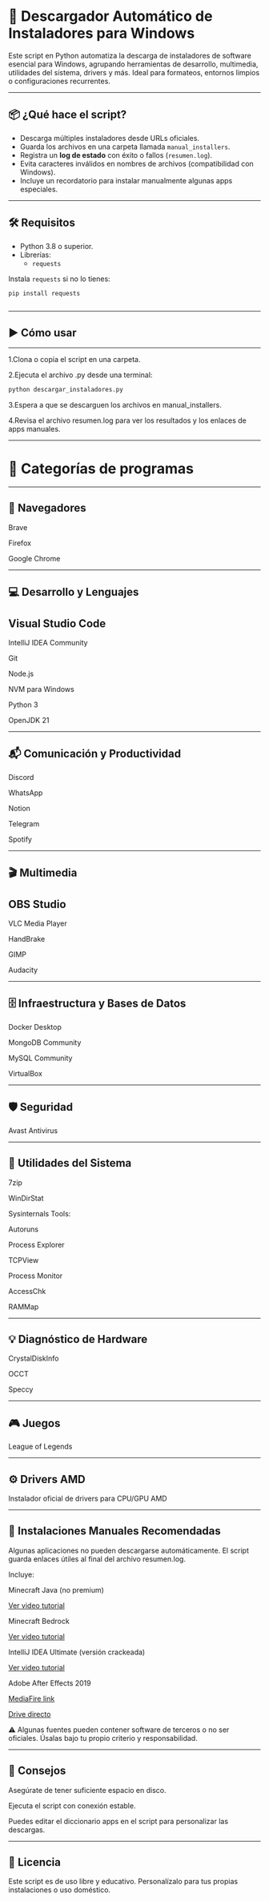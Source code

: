 # 🧰 Descargador Automático de Instaladores para Windows

Este script en Python automatiza la descarga de instaladores de software esencial para Windows, agrupando herramientas de desarrollo, multimedia, utilidades del sistema, drivers y más. Ideal para formateos, entornos limpios o configuraciones recurrentes.

---

## 📦 ¿Qué hace el script?

- Descarga múltiples instaladores desde URLs oficiales.
- Guarda los archivos en una carpeta llamada `manual_installers`.
- Registra un **log de estado** con éxito o fallos (`resumen.log`).
- Evita caracteres inválidos en nombres de archivos (compatibilidad con Windows).
- Incluye un recordatorio para instalar manualmente algunas apps especiales.

---

## 🛠️ Requisitos

- Python 3.8 o superior.
- Librerías:
  - `requests`

Instala `requests` si no lo tienes:

```bash
pip install requests



```

---

## ▶️ Cómo usar

---

1.Clona o copia el script en una carpeta.

2.Ejecuta el archivo .py desde una terminal:

```bash
python descargar_instaladores.py
```

3.Espera a que se descarguen los archivos en manual_installers.

4.Revisa el archivo resumen.log para ver los resultados y los enlaces de apps manuales.

---

# 🧪 Categorías de programas

---

## 🧭 Navegadores

Brave

Firefox

Google Chrome

---

## 💻 Desarrollo y Lenguajes

## Visual Studio Code

IntelliJ IDEA Community

Git

Node.js

NVM para Windows

Python 3

OpenJDK 21

---

## 📬 Comunicación y Productividad

Discord

WhatsApp

Notion

Telegram

Spotify

---

## 🎬 Multimedia

## OBS Studio

VLC Media Player

HandBrake

GIMP

Audacity

---

## 🗄️ Infraestructura y Bases de Datos

Docker Desktop

MongoDB Community

MySQL Community

VirtualBox

---

## 🛡️ Seguridad

Avast Antivirus

---

## 🔧 Utilidades del Sistema

7zip

WinDirStat

Sysinternals Tools:

Autoruns

Process Explorer

TCPView

Process Monitor

AccessChk

RAMMap

---

## 💡 Diagnóstico de Hardware

CrystalDiskInfo

OCCT

Speccy

---

## 🎮 Juegos

League of Legends

---

## ⚙️ Drivers AMD

Instalador oficial de drivers para CPU/GPU AMD

---

## 📌 Instalaciones Manuales Recomendadas

Algunas aplicaciones no pueden descargarse automáticamente. El script guarda enlaces útiles al final del archivo resumen.log.

Incluye:

Minecraft Java (no premium)

[Ver video tutorial](https://www.youtube.com/watch?v=BxksOZKwchA)

Minecraft Bedrock

[Ver video tutorial](https://www.youtube.com/watch?v=-3mwKc1EwCs)

IntelliJ IDEA Ultimate (versión crackeada)

[Ver video tutorial](https://www.youtube.com/watch?v=XG-pJcqOjQw)

Adobe After Effects 2019

[MediaFire link](https://www.mediafire.com/file/u0izk6c02q6jx9o/AAECC19_v16.1.2.55.rar/file)

[Drive directo](https://drive.usercontent.google.com/download?id=1xbGRRD9gJ4aXCH5TStb4s41TBBL-QmLK&export=download&authuser=0)

⚠️ Algunas fuentes pueden contener software de terceros o no ser oficiales. Úsalas bajo tu propio criterio y responsabilidad.

---

## 🧼 Consejos

Asegúrate de tener suficiente espacio en disco.

Ejecuta el script con conexión estable.

Puedes editar el diccionario apps en el script para personalizar las descargas.

---

## 📄 Licencia

Este script es de uso libre y educativo. Personalízalo para tus propias instalaciones o uso doméstico.
